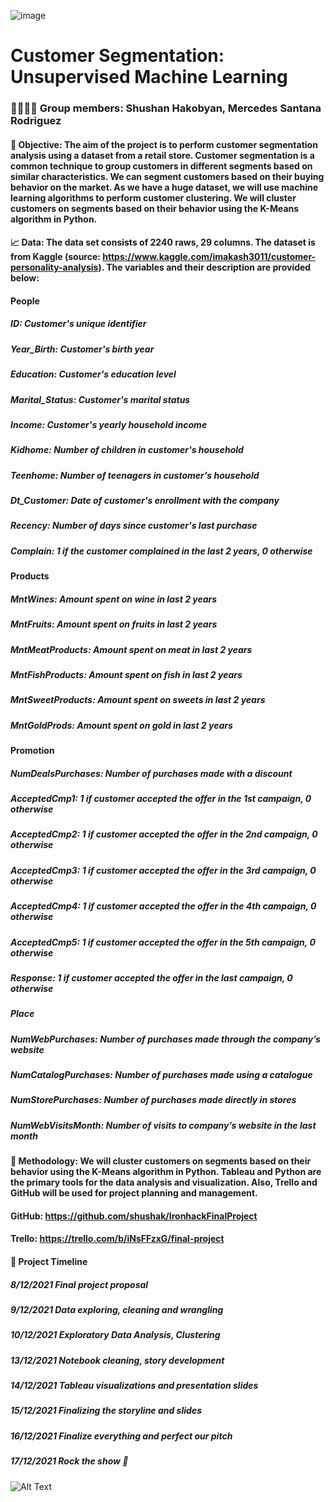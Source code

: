 ![image](https://user-images.githubusercontent.com/92653239/145281163-a4bb7eff-a1d7-4310-8af9-923d7cf05db6.png)

# **Customer Segmentation: Unsupervised Machine Learning**
### 👩‍💻👩‍💻 **Group members**: Shushan Hakobyan, Mercedes Santana Rodriguez
#### 🔭 **Objective**: The aim of the project is to perform customer segmentation analysis using a dataset from a retail store. Customer segmentation is a common technique to group customers in different segments based on similar characteristics. We can segment customers based on their buying behavior on the market. As we have a huge dataset, we will use machine learning algorithms to perform customer clustering. We will cluster customers on segments based on their behavior using the K-Means algorithm in Python.

#### 📈 **Data**: The data set consists of 2240 raws, 29 columns. The dataset is from Kaggle (source: https://www.kaggle.com/imakash3011/customer-personality-analysis). The variables and their description are provided below:

#### **People**

##### ID: Customer's unique identifier
##### Year_Birth: Customer's birth year
##### Education: Customer's education level
##### Marital_Status: Customer's marital status
##### Income: Customer's yearly household income
##### Kidhome: Number of children in customer's household
##### Teenhome: Number of teenagers in customer's household
##### Dt_Customer: Date of customer's enrollment with the company
##### Recency: Number of days since customer's last purchase
##### Complain: 1 if the customer complained in the last 2 years, 0 otherwise

#### **Products**

##### MntWines: Amount spent on wine in last 2 years
##### MntFruits: Amount spent on fruits in last 2 years
##### MntMeatProducts: Amount spent on meat in last 2 years
##### MntFishProducts: Amount spent on fish in last 2 years
##### MntSweetProducts: Amount spent on sweets in last 2 years
##### MntGoldProds: Amount spent on gold in last 2 years

#### **Promotion**

##### NumDealsPurchases: Number of purchases made with a discount
##### AcceptedCmp1: 1 if customer accepted the offer in the 1st campaign, 0 otherwise
##### AcceptedCmp2: 1 if customer accepted the offer in the 2nd campaign, 0 otherwise
##### AcceptedCmp3: 1 if customer accepted the offer in the 3rd campaign, 0 otherwise
##### AcceptedCmp4: 1 if customer accepted the offer in the 4th campaign, 0 otherwise
##### AcceptedCmp5: 1 if customer accepted the offer in the 5th campaign, 0 otherwise
##### Response: 1 if customer accepted the offer in the last campaign, 0 otherwise

##### **Place**

##### NumWebPurchases: Number of purchases made through the company’s website
##### NumCatalogPurchases: Number of purchases made using a catalogue
##### NumStorePurchases: Number of purchases made directly in stores
##### NumWebVisitsMonth: Number of visits to company’s website in the last month

#### 🔬 **Methodology**: We will cluster customers on segments based on their behavior using the K-Means algorithm in Python. Tableau and Python are the primary tools for the data analysis and visualization. Also, Trello and GitHub will be used for project planning and management. 
#### GitHub: https://github.com/shushak/IronhackFinalProject 
#### Trello: https://trello.com/b/iNsFFzxG/final-project

#### 📅 **Project Timeline**

##### 8/12/2021 Final project proposal 
##### 9/12/2021 Data exploring, cleaning and wrangling 
##### 10/12/2021 Exploratory Data Analysis, Clustering 
##### 13/12/2021 Notebook cleaning, story development 
##### 14/12/2021 Tableau visualizations and presentation slides
##### 15/12/2021 Finalizing the storyline and slides
##### 16/12/2021 Finalize everything and perfect our pitch 
##### 17/12/2021 Rock the show 🎉

![Alt Text](https://media.giphy.com/media/l49K1pIadY0cDai0o/giphy.gif)

